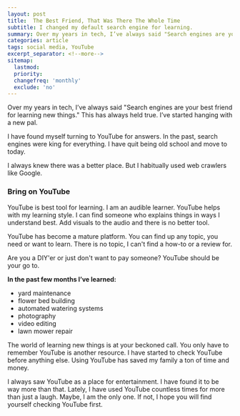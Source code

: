 ```yaml
---
layout: post
title:  The Best Friend, That Was There The Whole Time
subtitle: I changed my default search engine for learning.
summary: Over my years in tech, I’ve always said "Search engines are your best friend for learning new things." This has always held true. I’ve started hanging with a new pal.
categories: article
tags: social media, YouTube
excerpt_separator: <!--more-->
sitemap:
  lastmod: 
  priority: 
  changefreq: 'monthly'
  exclude: 'no'
---
```

Over my years in tech, I’ve always said "Search engines are your best friend for learning new things." This has always held true. I’ve started hanging with a new pal.
  
I have found myself turning to YouTube for answers. In the past, search engines were king for everything. I have quit being old school and move to today. 

I always knew there was a better place. But I habitually used web crawlers like Google. 

### Bring on YouTube
YouTube is best tool for learning. I am an audible learner. YouTube helps with my learning style. I can find someone who explains things in ways I understand best. Add visuals to the audio and there is no better tool. 

YouTube has become a mature platform. You can find up any topic, you need or want to learn. There is no topic, I can't find a how-to or a review for. 

Are you a DIY'er or just don't want to pay someone? YouTube should be your go to. 

**In the past few months I’ve learned:**
- yard maintenance
- flower bed building 
- automated watering systems 
- photography
- video editing 
- lawn mower repair

The world of learning new things is at your beckoned call. You only have to remember YouTube is another resource. I have started to check YouTube before anything else. Using YouTube has saved my family a ton of time and money.

I always saw YouTube as a place for entertainment. I have found it to be way more than that. Lately, I have used YouTube countless times for more than just a laugh. Maybe, I am the only one. If not, I hope you will find yourself checking YouTube first.


